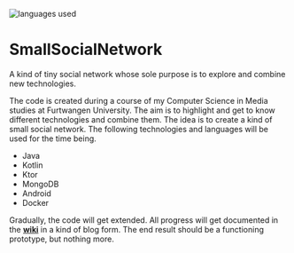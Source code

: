 ![languages used](https://img.shields.io/github/languages/count/AljoshaVieth/SmallSocialNetwork)
# SmallSocialNetwork
A kind of tiny social network whose sole purpose is to explore and combine new technologies.

The code is created during a course of my Computer Science in Media studies at Furtwangen University. The aim is to highlight and get to know different technologies and combine them. The idea is to create a kind of small social network. The following technologies and languages will be used for the time being.

* Java
* Kotlin
* Ktor
* MongoDB
* Android
* Docker

Gradually, the code will get extended. All progress will get documented in the [**wiki**](../../wiki)
 in a kind of blog form.
The end result should be a functioning prototype, but nothing more.



